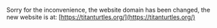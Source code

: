 Sorry for the inconvenience, the website domain has been changed, the new website is at: [https://titanturtles.org/](https://titanturtles.org/)
